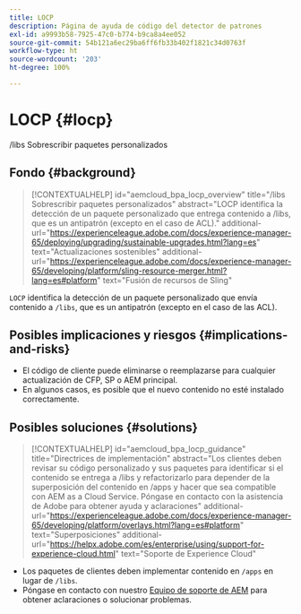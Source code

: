 ```yaml
---
title: LOCP
description: Página de ayuda de código del detector de patrones
exl-id: a9993b58-7925-47c0-b774-b9ca8a4ee052
source-git-commit: 54b121a6ec29ba6ff6fb33b402f1821c34d0763f
workflow-type: ht
source-wordcount: '203'
ht-degree: 100%

---
```


# LOCP {#locp}

/libs Sobrescribir paquetes personalizados

## Fondo {#background}

>[!CONTEXTUALHELP]
>id="aemcloud_bpa_locp_overview"
>title="/libs Sobrescribir paquetes personalizados"
>abstract="LOCP identifica la detección de un paquete personalizado que entrega contenido a /libs, que es un antipatrón (excepto en el caso de ACL)."
>additional-url="https://experienceleague.adobe.com/docs/experience-manager-65/deploying/upgrading/sustainable-upgrades.html?lang=es" text="Actualizaciones sostenibles"
>additional-url="https://experienceleague.adobe.com/docs/experience-manager-65/developing/platform/sling-resource-merger.html?lang=es#platform" text="Fusión de recursos de Sling"

`LOCP` identifica la detección de un paquete personalizado que envía contenido a `/libs`, que es un antipatrón (excepto en el caso de las ACL).

## Posibles implicaciones y riesgos {#implications-and-risks}

* El código de cliente puede eliminarse o reemplazarse para cualquier actualización de CFP, SP o AEM principal.
* En algunos casos, es posible que el nuevo contenido no esté instalado correctamente.

## Posibles soluciones {#solutions}

>[!CONTEXTUALHELP]
>id="aemcloud_bpa_locp_guidance"
>title="Directrices de implementación"
>abstract="Los clientes deben revisar su código personalizado y sus paquetes para identificar si el contenido se entrega a /libs y refactorizarlo para depender de la superposición del contenido en /apps y hacer que sea compatible con AEM as a Cloud Service. Póngase en contacto con la asistencia de Adobe para obtener ayuda y aclaraciones"
>additional-url="https://experienceleague.adobe.com/docs/experience-manager-65/developing/platform/overlays.html?lang=es#platform" text="Superposiciones"
>additional-url="https://helpx.adobe.com/es/enterprise/using/support-for-experience-cloud.html" text="Soporte de Experience Cloud"

* Los paquetes de clientes deben implementar contenido en `/apps` en lugar de `/libs`.
* Póngase en contacto con nuestro [Equipo de soporte de AEM](https://helpx.adobe.com/es/enterprise/using/support-for-experience-cloud.html) para obtener aclaraciones o solucionar problemas.
